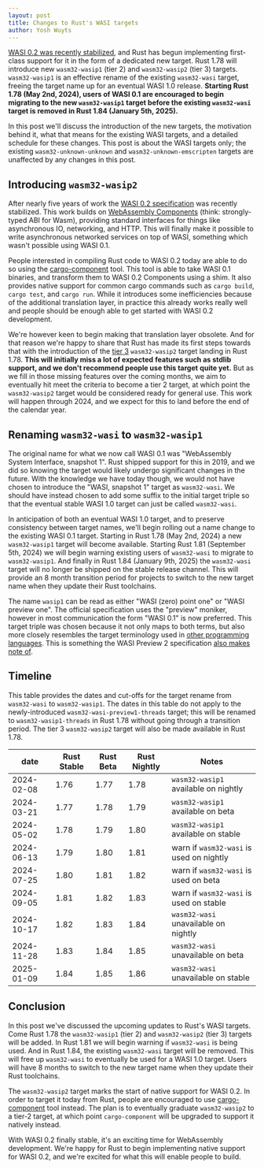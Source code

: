 ```yaml
---
layout: post
title: Changes to Rust's WASI targets
author: Yosh Wuyts
---
```


[WASI 0.2 was recently
stabilized](https://bytecodealliance.org/articles/WASI-0.2), and Rust has begun
implementing first-class support for it in the form of a dedicated new target.
Rust 1.78 will introduce new `wasm32-wasip1` (tier 2) and `wasm32-wasip2` (tier
3) targets. `wasm32-wasip1` is an effective rename of the existing `wasm32-wasi`
target, freeing the target name up for an eventual WASI 1.0 release. **Starting
Rust 1.78 (May 2nd, 2024), users of WASI 0.1 are encouraged to begin migrating
to the new `wasm32-wasip1` target before the existing `wasm32-wasi` target is
removed in Rust 1.84 (January 5th, 2025).**

In this post we'll discuss the introduction of the new targets, the motivation
behind it, what that means for the existing WASI targets, and a detailed
schedule for these changes. This post is about the WASI targets only; the
existing `wasm32-unknown-unknown` and `wasm32-unknown-emscripten` targets are
unaffected by any changes in this post.

## Introducing `wasm32-wasip2`

After nearly five years of work the [WASI 0.2 specification](https://wasi.dev)
was recently stabilized. This work builds on [WebAssembly
Components](https://component-model.bytecodealliance.org) (think: strongly-typed
ABI for Wasm), providing standard interfaces for things like asynchronous IO,
networking, and HTTP. This will finally make it possible to write asynchronous
networked services on top of WASI, something which wasn't possible using WASI
0.1.

People interested in compiling Rust code to WASI 0.2 today are able to do so
using the [cargo-component](https://github.com/bytecodealliance/cargo-component)
tool. This tool is able to take WASI 0.1 binaries, and transform them to WASI 0.2
Components using a shim. It also provides native support for common cargo
commands such as `cargo build`, `cargo test`, and `cargo run`. While it
introduces some inefficiencies because of the additional translation layer, in
practice this already works really well and people should be enough able to get
started with WASI 0.2 development.

We're however keen to begin making that translation layer obsolete. And for
that reason we're happy to share that Rust has made its first steps towards
that with the introduction of the [tier
3](https://doc.rust-lang.org/rustc/platform-support.html#tier-3) `wasm32-wasip2`
target landing in Rust 1.78. **This will initially miss a lot of expected**
**features such as stdlib support, and we don't recommend people use this target**
**quite yet.** But as we fill in those missing features over the coming months, we
aim to eventually hit meet the criteria to become a tier 2 target, at which
point the `wasm32-wasip2` target would be considered ready for general use. This
work will happen through 2024, and we expect for this to land before the end of
the calendar year.

## Renaming `wasm32-wasi` to `wasm32-wasip1`

The original name for what we now call WASI 0.1 was "WebAssembly System
Interface, snapshot 1". Rust shipped support for this in 2019, and we did so
knowing the target would likely undergo significant changes in the future. With
the knowledge we have today though, we would not have chosen to introduce the
"WASI, snapshot 1" target as `wasm32-wasi`. We should have instead chosen to add
some suffix to the initial target triple so that the eventual stable WASI 1.0
target can just be called `wasm32-wasi`.

In anticipation of both an eventual WASI 1.0 target, and to preserve consistency
between target names, we'll begin rolling out a name change to the existing WASI
0.1 target. Starting in Rust 1.78 (May 2nd, 2024) a new `wasm32-wasip1` target
will become available. Starting Rust 1.81 (September 5th, 2024) we will begin
warning existing users of `wasm32-wasi` to migrate to `wasm32-wasip1`. And
finally in Rust 1.84 (January 9th, 2025) the `wasm32-wasi` target will no longer
be shipped on the stable release channel. This will provide an 8 month
transition period for projects to switch to the new target name when they update
their Rust toolchains.

The name `wasip1` can be read as either "WASI (zero) point one" or "WASI preview
one". The official specification uses the "preview" moniker, however in most
communication the form "WASI 0.1" is now preferred. This target triple was
chosen because it not only maps to both terms, but also more closely resembles
the target terminology used in [other programming
languages](https://go.dev/blog/wasi). This is something the WASI Preview 2
specification [also makes note
of](https://github.com/WebAssembly/WASI/tree/f45e72e5294e990c23d548eea32fd35c80525fd6/preview2#introduction).

## Timeline

This table provides the dates and cut-offs for the target rename from
`wasm32-wasi` to `wasm32-wasip1`. The dates in this table do not apply to the
newly-introduced `wasm32-wasi-preview1-threads` target; this will be renamed to
`wasm32-wasip1-threads` in Rust 1.78 without going through a transition period.
The tier 3 `wasm32-wasip2` target will also be made available in Rust 1.78.

| date       | Rust Stable | Rust Beta | Rust Nightly | Notes                                    |
| ---------- | ----------- | --------- | ------------ | ---------------------------------------- |
| 2024-02-08 | 1.76        | 1.77      | 1.78         | `wasm32-wasip1` available on nightly     |
| 2024-03-21 | 1.77        | 1.78      | 1.79         | `wasm32-wasip1` available on beta        |
| 2024-05-02 | 1.78        | 1.79      | 1.80         | `wasm32-wasip1` available on stable      |
| 2024-06-13 | 1.79        | 1.80      | 1.81         | warn if `wasm32-wasi` is used on nightly |
| 2024-07-25 | 1.80        | 1.81      | 1.82         | warn if `wasm32-wasi` is used on beta    |
| 2024-09-05 | 1.81        | 1.82      | 1.83         | warn if `wasm32-wasi` is used on stable  |
| 2024-10-17 | 1.82        | 1.83      | 1.84         | `wasm32-wasi` unavailable on nightly     |
| 2024-11-28 | 1.83        | 1.84      | 1.85         | `wasm32-wasi` unavailable on beta        |
| 2025-01-09 | 1.84        | 1.85      | 1.86         | `wasm32-wasi` unavailable on stable      |

## Conclusion

In this post we've discussed the upcoming updates to Rust's WASI targets. Come
Rust 1.78 the `wasm32-wasip1` (tier 2) and `wasm32-wasip2` (tier 3) targets will
be added. In Rust 1.81 we will begin warning if `wasm32-wasi` is being used. And
in Rust 1.84, the existing `wasm32-wasi` target will be removed. This will free
up `wasm32-wasi` to eventually be used for a WASI 1.0 target. Users will have 8
months to switch to the new target name when they update their Rust toolchains.

The `wasm32-wasip2` target marks the start of native support for WASI 0.2. In
order to target it today from Rust, people are encouraged to use
[cargo-component](https://github.com/bytecodealliance/cargo-component) tool
instead. The plan is to eventually graduate `wasm32-wasip2` to a tier-2 target,
at which point `cargo-component` will be upgraded to support it natively instead.

With WASI 0.2 finally stable, it's an exciting time for WebAssembly development.
We're happy for Rust to begin implementing native support for WASI 0.2, and
we're excited for what this will enable people to build.
